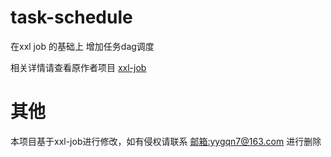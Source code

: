 # task-schedule
在xxl job 的基础上 增加任务dag调度

相关详情请查看原作者项目 [xxl-job](https://www.xuxueli.com.yueshuo.scheduler/)

# 其他
本项目基于xxl-job进行修改，如有侵权请联系 [邮箱:yygqn7@163.com](yygqn7@163.com) 进行删除

